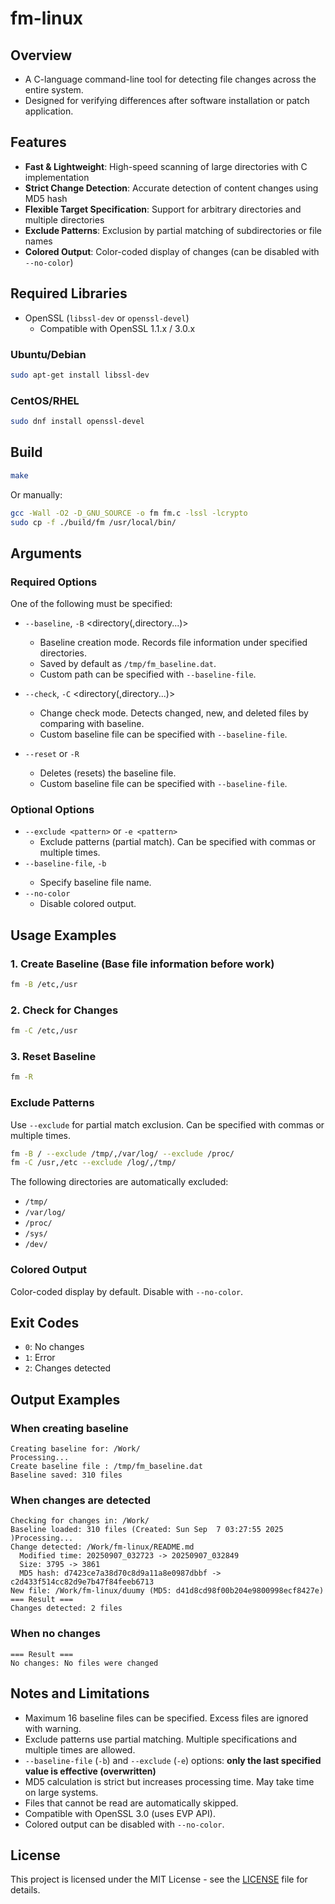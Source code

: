 
# fm-linux

## Overview

- A C-language command-line tool for detecting file changes across the entire system.
- Designed for verifying differences after software installation or patch application.

## Features

- **Fast & Lightweight**: High-speed scanning of large directories with C implementation
- **Strict Change Detection**: Accurate detection of content changes using MD5 hash
- **Flexible Target Specification**: Support for arbitrary directories and multiple directories
- **Exclude Patterns**: Exclusion by partial matching of subdirectories or file names
- **Colored Output**: Color-coded display of changes (can be disabled with `--no-color`)

## Required Libraries

- OpenSSL (`libssl-dev` or `openssl-devel`)
  - Compatible with OpenSSL 1.1.x / 3.0.x

### Ubuntu/Debian
```bash
sudo apt-get install libssl-dev
```

### CentOS/RHEL
```bash
sudo dnf install openssl-devel
```

## Build

```bash
make
```

Or manually:
```bash
gcc -Wall -O2 -D_GNU_SOURCE -o fm fm.c -lssl -lcrypto
sudo cp -f ./build/fm /usr/local/bin/
```

## Arguments

### Required Options
One of the following must be specified:

- `--baseline`, `-B` <directory(,directory...)>
  - Baseline creation mode. Records file information under specified directories.
  - Saved by default as `/tmp/fm_baseline.dat`.
  - Custom path can be specified with `--baseline-file`.

- `--check`, `-C` <directory(,directory...)>
  - Change check mode. Detects changed, new, and deleted files by comparing with baseline.
  - Custom baseline file can be specified with `--baseline-file`.

- `--reset` or `-R`  
  - Deletes (resets) the baseline file.
  - Custom baseline file can be specified with `--baseline-file`.

### Optional Options
- `--exclude <pattern>` or `-e <pattern>`  
  - Exclude patterns (partial match). Can be specified with commas or multiple times.
- `--baseline-file`, `-b` <filename>
  - Specify baseline file name.
- `--no-color`  
  - Disable colored output.

## Usage Examples

### 1. Create Baseline (Base file information before work)
```bash
fm -B /etc,/usr
```

### 2. Check for Changes
```bash
fm -C /etc,/usr
```

### 3. Reset Baseline
```bash
fm -R
```

### Exclude Patterns
Use `--exclude` for partial match exclusion. Can be specified with commas or multiple times.
```bash
fm -B / --exclude /tmp/,/var/log/ --exclude /proc/
fm -C /usr,/etc --exclude /log/,/tmp/
```

The following directories are automatically excluded:
- `/tmp/`
- `/var/log/`
- `/proc/`
- `/sys/`
- `/dev/`

### Colored Output
Color-coded display by default. Disable with `--no-color`.

## Exit Codes
- `0`: No changes
- `1`: Error
- `2`: Changes detected

## Output Examples

### When creating baseline
```
Creating baseline for: /Work/
Processing...
Create baseline file : /tmp/fm_baseline.dat
Baseline saved: 310 files
```

### When changes are detected
```
Checking for changes in: /Work/
Baseline loaded: 310 files (Created: Sun Sep  7 03:27:55 2025
)Processing...
Change detected: /Work/fm-linux/README.md
  Modified time: 20250907_032723 -> 20250907_032849
  Size: 3795 -> 3861
  MD5 hash: d7423ce7a38d70c8d9a11a8e0987dbbf -> c2d433f514cc82d9e7b47f84feeb6713
New file: /Work/fm-linux/duumy (MD5: d41d8cd98f00b204e9800998ecf8427e)
=== Result ===
Changes detected: 2 files
```

### When no changes
```
=== Result ===
No changes: No files were changed
```

## Notes and Limitations

- Maximum 16 baseline files can be specified. Excess files are ignored with warning.
- Exclude patterns use partial matching. Multiple specifications and multiple times are allowed.
- `--baseline-file` (`-b`) and `--exclude` (`-e`) options: **only the last specified value is effective (overwritten)**
- MD5 calculation is strict but increases processing time. May take time on large systems.
- Files that cannot be read are automatically skipped.
- Compatible with OpenSSL 3.0 (uses EVP API).
- Colored output can be disabled with `--no-color`.

## License
This project is licensed under the MIT License - see the [LICENSE](LICENSE) file for details.